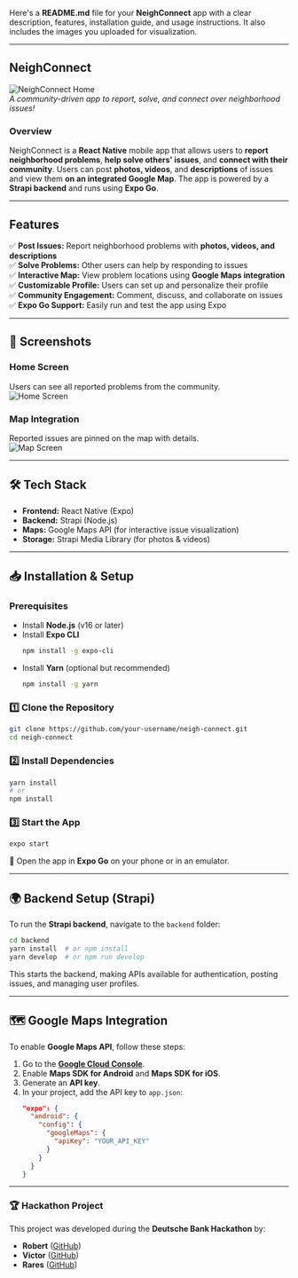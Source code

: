Here's a **README.md** file for your **NeighConnect** app with a clear description, features, installation guide, and usage instructions. It also includes the images you uploaded for visualization.

---

## **NeighConnect**

![NeighConnect Home](./neigh-connect-homescreen.jpeg)  
*A community-driven app to report, solve, and connect over neighborhood issues!*

### **Overview**  
NeighConnect is a **React Native** mobile app that allows users to **report neighborhood problems**, **help solve others' issues**, and **connect with their community**. Users can post **photos, videos**, and **descriptions** of issues and view them **on an integrated Google Map**. The app is powered by a **Strapi backend** and runs using **Expo Go**.

---

## **Features**
✅ **Post Issues:** Report neighborhood problems with **photos, videos, and descriptions**  
✅ **Solve Problems:** Other users can help by responding to issues  
✅ **Interactive Map:** View problem locations using **Google Maps integration**  
✅ **Customizable Profile:** Users can set up and personalize their profile  
✅ **Community Engagement:** Comment, discuss, and collaborate on issues  
✅ **Expo Go Support:** Easily run and test the app using Expo  

---

## **📲 Screenshots**

### **Home Screen**
Users can see all reported problems from the community.  
![Home Screen](./neigh-connect-homescreen.jpeg)

### **Map Integration**
Reported issues are pinned on the map with details.  
![Map Screen](./neigh-connect-map.jpeg)

---

## **🛠️ Tech Stack**
- **Frontend:** React Native (Expo)
- **Backend:** Strapi (Node.js)
- **Maps:** Google Maps API (for interactive issue visualization)
- **Storage:** Strapi Media Library (for photos & videos)

---

## **📥 Installation & Setup**

### **Prerequisites**
- Install **Node.js** (v16 or later)
- Install **Expo CLI**  
  ```sh
  npm install -g expo-cli
  ```
- Install **Yarn** (optional but recommended)
  ```sh
  npm install -g yarn
  ```

### **1️⃣ Clone the Repository**
```sh
git clone https://github.com/your-username/neigh-connect.git
cd neigh-connect
```

### **2️⃣ Install Dependencies**
```sh
yarn install
# or
npm install
```

### **3️⃣ Start the App**
```sh
expo start
```
🚀 Open the app in **Expo Go** on your phone or in an emulator.

---

## **🌍 Backend Setup (Strapi)**
To run the **Strapi backend**, navigate to the `backend` folder:

```sh
cd backend
yarn install  # or npm install
yarn develop  # or npm run develop
```
This starts the backend, making APIs available for authentication, posting issues, and managing user profiles.

---

## **🗺️ Google Maps Integration**
To enable **Google Maps API**, follow these steps:

1. Go to the **[Google Cloud Console](https://console.cloud.google.com/)**.
2. Enable **Maps SDK for Android** and **Maps SDK for iOS**.
3. Generate an **API key**.
4. In your project, add the API key to `app.json`:
   ```json
   "expo": {
     "android": {
       "config": {
         "googleMaps": {
           "apiKey": "YOUR_API_KEY"
         }
       }
     }
   }
   ```

---

### 🏆 Hackathon Project  

This project was developed during the **Deutsche Bank Hackathon** by:  
- **Robert** ([GitHub](https://github.com/robertpaulp))  
- **Victor** ([GitHub](https://github.com/Viktor09))  
- **Rares** ([GitHub](https://github.com/rrsmart8))  


